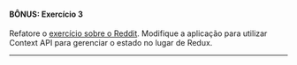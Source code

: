 #### BÔNUS: Exercício 3

Refatore o [exercício sobre o Reddit](../../../16_REDUX/16.4_ASYNCHRONOUS_REDUX/reddit-app/). Modifique a aplicação para utilizar Context API para gerenciar o estado no lugar de Redux.

---
